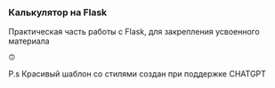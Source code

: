 <h3>Калькулятор на Flask</h3>
<p>Практическая часть работы с Flask, для закрепления усвоенного материала</p>
<small>🙃</small>
<p>P.s Красивый шаблон со стилями создан при поддержке CHATGPT</p>